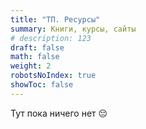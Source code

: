 ```yaml
---
title: "ТП. Ресурсы"
summary: Книги, курсы, сайты
# description: 123
draft: false
math: false
weight: 2
robotsNoIndex: true
showToc: false
---
```


Тут пока ничего нет 😔

<!-- ### Книги
### Курсы
### Сайты -->
